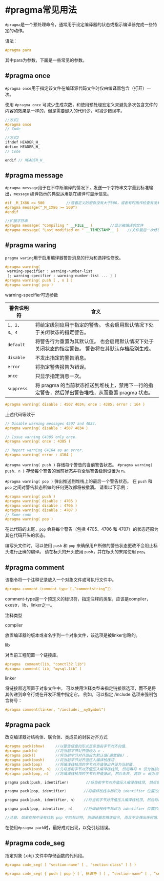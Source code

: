 # #pragma常见用法

`#pragma`是一个预处理命令，通常用于设定编译器的状态或指示编译器完成一些特定的动作。

语法：

```c++
#pragma para
```

其中para为参数，下面是一些常见的参数。

## #pragma once

`#pragma once`用于指定该文件在编译源代码文件时仅由编译器包含（打开）一次。

使用 `#pragma once` 可减少生成次数，和使用预处理宏定义来避免多次包含文件的内容的效果是一样的，但是需要键入的代码少，可减少错误率。

```c++
//方式1
#pragma once
// Code

//方式2
ifndef HEADER_H_
define HEADER_H_
// Code

endif // HEADER_H_
```

## #pragma message

`#pragma message`用于在不中断编译的情况下，发送一个字符串文字量到标准输出，`message` 编译指示的典型运用是在编译时显示信息。

```c++
#if _M_IX86 >= 500  		//查看定义的宏有没有大于500，或者有时用作检查有没有定义宏
#pragma message("_M_IX86 >= 500")  
#endif 

//扩展字符串
#pragma message( "Compiling " __FILE__ )   		//显示被编译的文件
#pragma message( "Last modified on " __TIMESTAMP__ ) 	//文件最后一次修改的日期和时间
```

## #pragma waring

`pragma waring`用于启用编译器警告消息的行为和选择性修改。

```c++
#pragma warning(
 warning-specifier : warning-number-list
 [; warning-specifier : warning-number-list ... ] )
#pragma warning( push [ , n ] )
#pragma warning( pop )
```

warning-specifier可选参数

| 警告说明符          | 含义                                                         |
| ------------------- | ------------------------------------------------------------ |
| `1`、`2`、 `3`、`4` | 将给定级别应用于指定的警告。 也会启用默认情况下处于关闭状态的指定警告。 |
| `default`           | 将警告行为重置为其默认值。 也会启用默认情况下处于关闭状态的指定警告。 警告将在其默认存档级别生成。 |
| `disable`           | 不发出指定的警告消息。                                       |
| `error`             | 将指定警告报告为错误。                                       |
| `once`              | 只显示指定消息一次。                                         |
| `suppress`          | 将 pragma 的当前状态推送到堆栈上，禁用下一行的指定警告，然后弹出警告堆栈，从而重置 pragma 状态。 |

```c++
#pragma warning( disable : 4507 4034; once : 4385; error : 164 )
```

上述代码等效于

```c++
// Disable warning messages 4507 and 4034.
#pragma warning( disable : 4507 4034 )

// Issue warning C4385 only once.
#pragma warning( once : 4385 )

// Report warning C4164 as an error.
#pragma warning( error : 4164 )
```

`#pragma warning( push )` 存储每个警告的当前警告状态。 `#pragma warning( push, n )` 存储每个警告的当前状态并将全局警告级别设置为 n。

`#pragma warning( pop )` 弹出推送到堆栈上的最后一个警告状态。 在 `push` 和 `pop` 之间对警告状态所做的任何更改都将被撤消。 请看以下示例：

```c++
#pragma warning( push )
#pragma warning( disable : 4705 )
#pragma warning( disable : 4706 )
#pragma warning( disable : 4707 )
// Some code
#pragma warning( pop )
```

在此代码的末尾，`pop` 会将每个警告（包括 4705、4706 和 4707）的状态还原为其在代码开头的状态。

编写头文件时，可以使用 `push` 和 `pop` 来确保用户所做的警告状态更改不会阻止标头进行正确的编译。 请在标头的开头使用 `push`，并在标头的末尾使用 `pop`。

## #pragma comment

该指令将一个注释记录放入一个对象文件或可执行文件中。

```c++
#pragma comment（comment-type [,“commentstring”]）
```

comment-type是一个预定义的标识符，指定注释的类型，应该是compiler，exestr，lib，linker之一。

注释类型

compiler

放置编译器的版本或者名字到一个对象文件，该选项是被linker忽略的。

lib

对当前工程配置一个链接库。

```c++
#pragma  comment(lib, "comctl32.lib")
#pragma comment( lib, "mysql.lib" )
```

linker

将链接器选项置于对象文件中。 可以使用注释类型来指定链接器选项，而不是将其传递到命令行或在开发环境中指定它。 例如，可以指定 /include 选项来强制包含符号：

```c++
#pragma comment(linker, "/include:__mySymbol") 
```

## #pragma pack

改变编译器对结构体、联合体、类成员的封装对齐方式

```c++
#pragma pack(show)     //以警告信息的形式显示当前字节对齐的值.
#pragma pack(n)        //将当前字节对齐值设为 n .
#pragma pack()         //将当前字节对齐值设为默认值(通常是8) .
#pragma pack(push)     //将当前字节对齐值压入编译栈栈顶.
#pragma pack(pop)      //将编译栈栈顶的字节对齐值弹出并设为当前值.
#pragma pack(push, n)  //先将当前字节对齐值压入编译栈栈顶, 然后再将 n 设为当前值.
#pragma pack(pop, n)   //将编译栈栈顶的字节对齐值弹出, 然后丢弃, 再将 n 设为当前值.

pragma pack(push, identifier)        //将当前字节对齐值压入编译栈栈顶, 然后将栈中保存该值的位置标识为 identifier .

pragma pack(pop, identifier)        //将编译栈栈中标识为 identifier 位置的值弹出, 并将其设为当前值. 注意, 如果栈中所标识的位置之上还有值, 那会先被弹出并丢弃.

pragma pack(push, identifier, n)    //将当前字节对齐值压入编译栈栈顶, 然后将栈中保存该值的位置标识为 identifier, 再将 n 设为当前值.

pragma pack(pop, identifier, n)     //将编译栈栈中标识为 identifier 位置的值弹出, 然后丢弃, 再将 n 设为当前值. 注意, 如果栈中所标识的位置之上还有值, 那会先被弹出并丢弃.

//注意: 如果在栈中没有找到 pop 中的标识符, 则编译器忽略该指令, 而且不会弹出任何值.
```

在使用`#pragma pack`时，最好成对出现，以免引起错误。

## #pragma code_seg

指定对象 (.obj) 文件中存储函数的代码段。

```c++
#pragma code_seg( [ "section-name" [ , "section-class" ] ] )

#pragma code_seg( { push | pop } [ , 标识符 ] [ , “section-name” [ , “section-class” ] ] )
```

